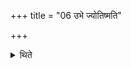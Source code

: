 +++
title = "06 उभे ज्योतिष्मति"

+++

<details><summary>थिते</summary>

6. He offers both the ghee-portions on the inflamed (part).
</details>
